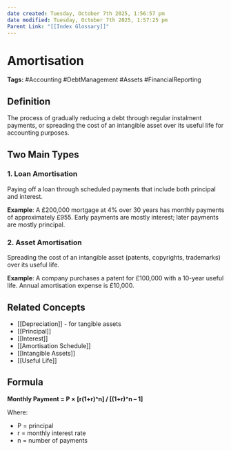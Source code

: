 ```yaml
---
date created: Tuesday, October 7th 2025, 1:56:57 pm
date modified: Tuesday, October 7th 2025, 1:57:25 pm
Parent Link: "[[Index Glossary]]"
---
```


# Amortisation

**Tags:** #Accounting #DebtManagement #Assets #FinancialReporting

## Definition

The process of gradually reducing a debt through regular instalment payments, or spreading the cost of an intangible asset over its useful life for accounting purposes.

## Two Main Types

### 1. Loan Amortisation

Paying off a loan through scheduled payments that include both principal and interest.

**Example**: A £200,000 mortgage at 4% over 30 years has monthly payments of approximately £955. Early payments are mostly interest; later payments are mostly principal.

### 2. Asset Amortisation

Spreading the cost of an intangible asset (patents, copyrights, trademarks) over its useful life.

**Example**: A company purchases a patent for £100,000 with a 10-year useful life. Annual amortisation expense is £10,000.

## Related Concepts

- [[Depreciation]] - for tangible assets
- [[Principal]]
- [[Interest]]
- [[Amortisation Schedule]]
- [[Intangible Assets]]
- [[Useful Life]]

## Formula

**Monthly Payment = P × [r(1+r)^n] / [(1+r)^n – 1]**

Where:

- P = principal
- r = monthly interest rate
- n = number of payments